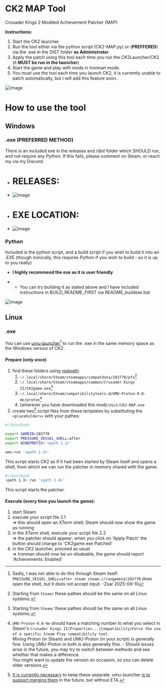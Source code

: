 # CK2 MAP Tool
 Crusader Kings 2 Modded Achievement Patcher (MAP)

 **Instructions:**
1. Start the CK2 launcher.
2. Run the tool either via the python script (CK2-MAP.py) or (**PREFFERED**) via the .exe in the DIST folder **as Administrator**
3. Apply the patch using this tool each time you run the CK2Launcher/CK2 (it **MUST be run in the launcher**)
4. Start the game and play with mods in Ironman mode.
5. You must use the tool each time you launch CK2, it is currently unable to patch automatically, but I will add this feature soon.

![image](https://github.com/user-attachments/assets/7f32c04c-4250-46e5-9def-8b8ed1631ea0)

# How to use the tool

## Windows

### .exe (**PREFERRED METHOD**)

There is an included exe in the releases and /dist folder which SHOULD run, and not require any Python. If this fails, please comment on Steam, or reach my via my Discord.
- # RELEASES:
- ![image](https://github.com/user-attachments/assets/38127a9e-fa72-4555-ab60-aef63b5039b0)
- # EXE LOCATION:
- ![image](https://github.com/user-attachments/assets/719fea74-2d6c-494f-bced-67ebbcc9fbe1)


### Python

Included is the python script, and a build script if you wish to build it into an .EXE (though ironically, this requires Python if you wish to build - so it is up to you really)
- **I highly recommend the exe as it is user friendly**

- - You can try building it as stated above and I have included instructions in BUILD_README_FIRST via README_buildexe.bat

![image](https://github.com/user-attachments/assets/9edc9c69-a67e-46b2-a6dc-0c0457cda087)

## Linux

### .exe

You can use [umu-launcher](https://github.com/Open-Wine-Components/umu-launcher)[^1] to run the .exe in the same memory space as the Windows version of CK2.

#### Prepare (only once)

1. find these folders using [realpath](https://man7.org/linux/man-pages/man3/realpath.3.html):  
	1. `~/.local/share/Steam/steamapps/compatdata/203770/pfx`[^2]
	2. `~/.local/share/Steam/steamapps/common/Crusader Kings II/CK2game.exe`[^2]
	3. `~/.local/share/Steam/compatibilitytools.d/UMU-Proton-9.0-4e/proton`[^3]
	4. (wherever you have downloaded this mod)`/dist/CK2-MAP.exe`
2. create two[^4] script files from these templates by substituting the `<placeholders>` with your pathes:
```bash
#!/bin/bash

export GAMEID=203770
export PRESSURE_VESSEL_SHELL=after
export WINEPREFIX='<path 1.1>'

umu-run '<path 1.2>'
```
This script starts CK2 as if it had been started by Steam itself and opens a shell, from which we can run the patcher in memory shared with the game.
```bash
#!/bin/bash
<path 1.3> run '<path 1.4>'
```
This script starts the patcher.

#### Execute (every time you launch the game):

1. start Steam
2. execute your script file 2.1  
=> this should open an XTerm shell; Steam should now show the game as running
3. in the XTerm shell, execute your script file 2.2  
=> the patcher should appear; when you click on 'Apply Patch' the button should change to 'CK2game.exe Patched'
4. in the CK2 launcher, proceed as usual  
=> Ironman should now be un-disabable, the game should report 'Achievements: Enabled'

[^1]: Sadly, I was not able to do this through Steam itself: `PRESSURE_VESSEL_SHELL=after steam steam://rungameid/203770` does open the shell, but it does not accept input. -Zsar 2025-09-10
[^2]: Starting from `Steam/` these pathes should be the same on all Linux systems.
[^3]: `UMU-Proton-9.0-4e` should have a matching number to what you select in Steam's `Crusader Kings II|Properties...|Compatibility|Force the use of a specific Steam Play compatibility tool`.  
Mixing Proton (in Steam) and UMU-Proton (in your script) is generally fine. Using UMU-Proton in both is also generally fine. - Should issues arise in the future, you may try to switch between methods and see whether that makes a difference.  
You might want to update the version on occasion, so you can delete older versions.
[^4]: [It is currently necessary](https://github.com/Open-Wine-Components/umu-launcher/issues/283#issuecomment-2508705743) to keep these separate. umu-launcher [is to support merging them](https://github.com/Open-Wine-Components/umu-launcher/issues/283#issuecomment-2644374068) in the future, but without ETA.
